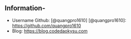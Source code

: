 ## Information-

- Username Github: [@quangpro1610]
[@quangpro1610]: https://github.com/quangpro1610
- Blog: https://blog.codedaokysu.com
